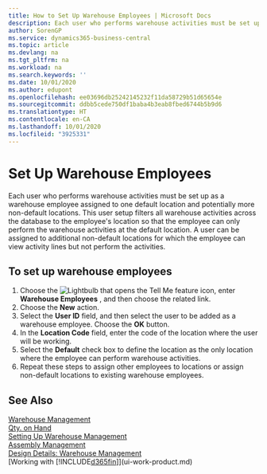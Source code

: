```yaml
---
title: How to Set Up Warehouse Employees | Microsoft Docs
description: Each user who performs warehouse activities must be set up as a warehouse employee assigned to one default location and potentially more non-default locations.
author: SorenGP
ms.service: dynamics365-business-central
ms.topic: article
ms.devlang: na
ms.tgt_pltfrm: na
ms.workload: na
ms.search.keywords: ''
ms.date: 10/01/2020
ms.author: edupont
ms.openlocfilehash: ee03696db25242145232f11da58729b51d65654e
ms.sourcegitcommit: ddbb5cede750df1baba4b3eab8fbed6744b5b9d6
ms.translationtype: HT
ms.contentlocale: en-CA
ms.lasthandoff: 10/01/2020
ms.locfileid: "3925331"
---
```

# <a name="set-up-warehouse-employees"></a>Set Up Warehouse Employees
Each user who performs warehouse activities must be set up as a warehouse employee assigned to one default location and potentially more non-default locations. This user setup filters all warehouse activities across the database to the employee's location so that the employee can only perform the warehouse activities at the default location. A user can be assigned to additional non-default locations for which the employee can view activity lines but not perform the activities.

## <a name="to-set-up-warehouse-employees"></a>To set up warehouse employees  
1.  Choose the ![Lightbulb that opens the Tell Me feature](media/ui-search/search_small.png "Tell me what you want to do") icon, enter **Warehouse Employees** , and then choose the related link.  
2. Choose the **New** action.  
3. Select the **User ID** field, and then select the user to be added as a warehouse employee. Choose the **OK** button.  
6.  In the **Location Code** field, enter the code of the location where the user will be working.  
7.  Select the **Default** check box to define the location as the only location where the employee can perform warehouse activities.  
8.  Repeat these steps to assign other employees to locations or assign non-default locations to existing warehouse employees.  

## <a name="see-also"></a>See Also  
[Warehouse Management](warehouse-manage-warehouse.md)  
[Qty. on Hand](inventory-manage-inventory.md)  
[Setting Up Warehouse Management](warehouse-setup-warehouse.md)     
[Assembly Management](assembly-assemble-items.md)    
[Design Details: Warehouse Management](design-details-warehouse-management.md)  
[Working with [!INCLUDE[d365fin](includes/d365fin_md.md)]](ui-work-product.md)  
